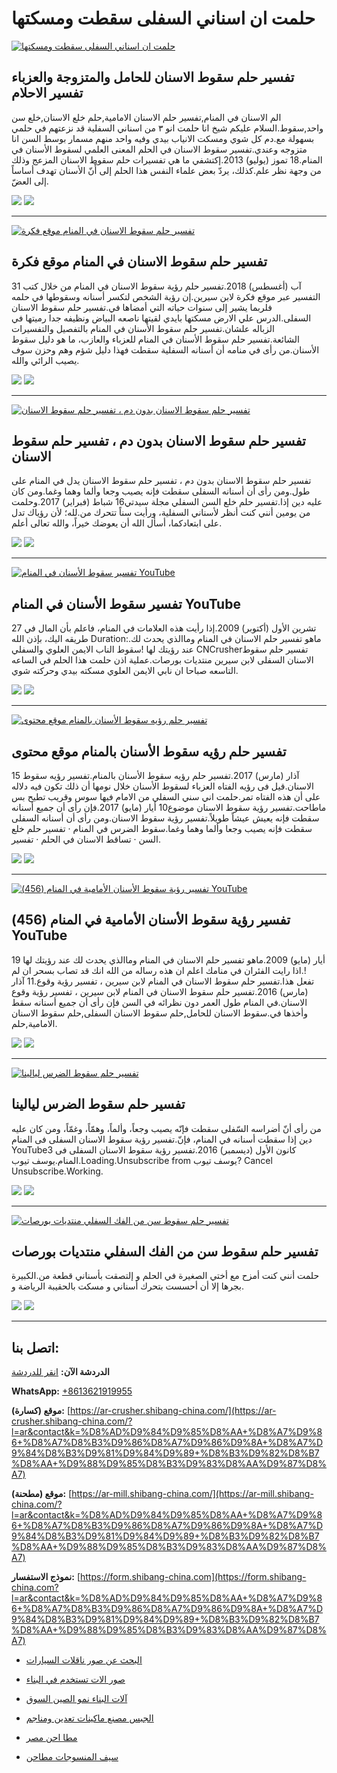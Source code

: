 # حلمت ان اسناني السفلى سقطت ومسكتها

<a href="https://swt.shibang-china.com/?l=ar&img&k=%D8%AD%D9%84%D9%85%D8%AA+%D8%A7%D9%86+%D8%A7%D8%B3%D9%86%D8%A7%D9%86%D9%8A+%D8%A7%D9%84%D8%B3%D9%81%D9%84%D9%89+%D8%B3%D9%82%D8%B7%D8%AA+%D9%88%D9%85%D8%B3%D9%83%D8%AA%D9%87%D8%A7" target="_blank">![حلمت ان اسناني السفلى سقطت ومسكتها](http://static.shibang-china.com/all-800x300/369.jpg)</a>

## تفسير حلم سقوط الاسنان للحامل والمتزوجة والعزباء تفسير الاحلام
الم الاسنان في المنام,تفسير حلم الاسنان الامامية,حلم خلع الاسنان,خلع سن واحد,سقوط.السلام عليكم شيخ انا حلمت انو ٣ من اسناني السفلية قد نزعتهم في حلمي بسهولة مع.دم كل شوي ومسكت الانياب بيدي وفيه واحد منهم مسمار بوسط السن انا متزوجه وعندي.تفسير سقوط الاسنان في الحلم المعنى العلمي لسقوط الأسنان في المنام.18 تموز (يوليو) 2013.إكتشفي ما هي تفسيرات حلم سقوط الاسنان المزعج وذلك من وجهة نظر علم.كذلك، يردّ بعض علماء النفس هذا الحلم إلى أّنّ الأسنان تهدف أساساً إلى العضّ.


<a href="https://whatsapp.shibangsoft.com/WhatsApp.php" target="_blank" title="WhatsApp">![](http://static.shibang-china.com/icon/whatsapp.png)</a> <a href="https://swt.shibang-china.com/?l=ar&icon&k=%D8%AD%D9%84%D9%85%D8%AA+%D8%A7%D9%86+%D8%A7%D8%B3%D9%86%D8%A7%D9%86%D9%8A+%D8%A7%D9%84%D8%B3%D9%81%D9%84%D9%89+%D8%B3%D9%82%D8%B7%D8%AA+%D9%88%D9%85%D8%B3%D9%83%D8%AA%D9%87%D8%A7" target="_blank">![](http://static.shibang-china.com/icon/chat-ar.png)</a>

---

<a href="https://swt.shibang-china.com/?l=ar&img&k=%D8%AD%D9%84%D9%85%D8%AA+%D8%A7%D9%86+%D8%A7%D8%B3%D9%86%D8%A7%D9%86%D9%8A+%D8%A7%D9%84%D8%B3%D9%81%D9%84%D9%89+%D8%B3%D9%82%D8%B7%D8%AA+%D9%88%D9%85%D8%B3%D9%83%D8%AA%D9%87%D8%A7" target="_blank">![تفسير حلم سقوط الاسنان في المنام موقع فكرة](http://static.shibang-china.com/all-800x300/237.jpg)</a>

## تفسير حلم سقوط الاسنان في المنام موقع فكرة
31 آب (أغسطس) 2018.تفسير حلم رؤية سقوط الاسنان في المنام من خلال كتب التفسير عبر موقع فكرة لابن سيرين.إن رؤية الشخص لتكسر أسنانه وسقوطها في حلمه فلربما يشير إلى سنوات حياته التي أمضاها في.تفسير حلم سقوط الاسنان السفلى.الدرس علي الارض مسكتها بايدي لقيتها ناصعه البياض ونظيفه جدا رميتها في الزباله علشان.تفسير حلم سقوط الأسنان في المنام بالتفصيل والتفسيرات الشائعة.تفسير حلم سقوط الأسنان في المنام للعزباء والعازب، ما هو دليل سقوط الأسنان.من رأى في منامه أن أسنانه السفلية سقطت فهذا دليل شؤم وهم وحزن سوف يصيب الرائي والله.


<a href="https://whatsapp.shibangsoft.com/WhatsApp.php" target="_blank" title="WhatsApp">![](http://static.shibang-china.com/icon/whatsapp.png)</a> <a href="https://swt.shibang-china.com/?l=ar&icon&k=%D8%AD%D9%84%D9%85%D8%AA+%D8%A7%D9%86+%D8%A7%D8%B3%D9%86%D8%A7%D9%86%D9%8A+%D8%A7%D9%84%D8%B3%D9%81%D9%84%D9%89+%D8%B3%D9%82%D8%B7%D8%AA+%D9%88%D9%85%D8%B3%D9%83%D8%AA%D9%87%D8%A7" target="_blank">![](http://static.shibang-china.com/icon/chat-ar.png)</a>

---

<a href="https://swt.shibang-china.com/?l=ar&img&k=%D8%AD%D9%84%D9%85%D8%AA+%D8%A7%D9%86+%D8%A7%D8%B3%D9%86%D8%A7%D9%86%D9%8A+%D8%A7%D9%84%D8%B3%D9%81%D9%84%D9%89+%D8%B3%D9%82%D8%B7%D8%AA+%D9%88%D9%85%D8%B3%D9%83%D8%AA%D9%87%D8%A7" target="_blank">![تفسير حلم سقوط الاسنان بدون دم ، تفسير حلم سقوط الاسنان](http://static.shibang-china.com/all-800x300/332.jpg)</a>

## تفسير حلم سقوط الاسنان بدون دم ، تفسير حلم سقوط الاسنان
تفسير حلم سقوط الاسنان بدون دم ، تفسير حلم سقوط الاسنان يدل في المنام على طول.ومن رأى أن أسنانه السفلى سقطت فإنه يصيب وجعا وألما وهما وغما.ومن كان عليه دين إذا.تفسير حلم خلع السن السفلي مجلة سيدتي16 شباط (فبراير) 2017.وحلمت من يومين أنني كنت أنظر لأسناني السفلية، ورأيت سناً تتحرك من.لله؛ لأن رؤياك تدل على ابتعادكما، أسأل الله أن يعوضك خيراً، والله تعالى أعلم.


<a href="https://whatsapp.shibangsoft.com/WhatsApp.php" target="_blank" title="WhatsApp">![](http://static.shibang-china.com/icon/whatsapp.png)</a> <a href="https://swt.shibang-china.com/?l=ar&icon&k=%D8%AD%D9%84%D9%85%D8%AA+%D8%A7%D9%86+%D8%A7%D8%B3%D9%86%D8%A7%D9%86%D9%8A+%D8%A7%D9%84%D8%B3%D9%81%D9%84%D9%89+%D8%B3%D9%82%D8%B7%D8%AA+%D9%88%D9%85%D8%B3%D9%83%D8%AA%D9%87%D8%A7" target="_blank">![](http://static.shibang-china.com/icon/chat-ar.png)</a>

---

<a href="https://swt.shibang-china.com/?l=ar&img&k=%D8%AD%D9%84%D9%85%D8%AA+%D8%A7%D9%86+%D8%A7%D8%B3%D9%86%D8%A7%D9%86%D9%8A+%D8%A7%D9%84%D8%B3%D9%81%D9%84%D9%89+%D8%B3%D9%82%D8%B7%D8%AA+%D9%88%D9%85%D8%B3%D9%83%D8%AA%D9%87%D8%A7" target="_blank">![تفسير سقوط الأسنان في المنام YouTube](http://static.shibang-china.com/all-800x300/960.jpg)</a>

## تفسير سقوط الأسنان في المنام YouTube
27 تشرين الأول (أكتوبر) 2009.إذا رأيت هذه العلامات في المنام، فاعلم بأن المال في طريقه اليك، بإذن الله Duration:.ماهو تفسير حلم الاسنان في المنام وماالذي يحدث لك عند رؤيتك لها !سقوط الناب الايمن العلوي والسفلي CNCrusherتفسير حلم سقوط الاسنان السفلى لابن سيرين منتديات بورصات.عملية اذن حلمت هذا الحلم في الساعه التاسعه صباحا ان نابي الايمن العلوي مسكته بيدي وحركته شوي.


<a href="https://whatsapp.shibangsoft.com/WhatsApp.php" target="_blank" title="WhatsApp">![](http://static.shibang-china.com/icon/whatsapp.png)</a> <a href="https://swt.shibang-china.com/?l=ar&icon&k=%D8%AD%D9%84%D9%85%D8%AA+%D8%A7%D9%86+%D8%A7%D8%B3%D9%86%D8%A7%D9%86%D9%8A+%D8%A7%D9%84%D8%B3%D9%81%D9%84%D9%89+%D8%B3%D9%82%D8%B7%D8%AA+%D9%88%D9%85%D8%B3%D9%83%D8%AA%D9%87%D8%A7" target="_blank">![](http://static.shibang-china.com/icon/chat-ar.png)</a>

---

<a href="https://swt.shibang-china.com/?l=ar&img&k=%D8%AD%D9%84%D9%85%D8%AA+%D8%A7%D9%86+%D8%A7%D8%B3%D9%86%D8%A7%D9%86%D9%8A+%D8%A7%D9%84%D8%B3%D9%81%D9%84%D9%89+%D8%B3%D9%82%D8%B7%D8%AA+%D9%88%D9%85%D8%B3%D9%83%D8%AA%D9%87%D8%A7" target="_blank">![تفسير حلم رؤيه سقوط الأسنان بالمنام موقع محتوى](http://static.shibang-china.com/all-800x300/603.jpg)</a>

## تفسير حلم رؤيه سقوط الأسنان بالمنام موقع محتوى
15 آذار (مارس) 2017.تفسير حلم رؤيه سقوط الأسنان بالمنام.تفسير رؤيه سقوط الاسنان.قيل فى رؤيه الفتاه العزباء لسقوط الأسنان خلال نومها أن ذلك تكون فيه دلاله على أن هذه الفتاه تمر.حلمت اني سني السفلي من الامام فيها سوس وقريب تطيح بس ماطاحت.تفسير رؤية سقوط الاسنان موضوع10 أيار (مايو) 2017.فإن رأى أن جميع أسنانه سقطت فإنه يعيش عيشاً طويلاً.تفسير رؤية سقوط الاسنان.ومن رأى أن أسنانه السفلى سقطت فإنه يصيب وجعا وألما وهما وغما.سقوط الضرس في المنام &middot; تفسير حلم خلع السن &middot; تساقط الاسنان في الحلم &middot; تفسير.


<a href="https://whatsapp.shibangsoft.com/WhatsApp.php" target="_blank" title="WhatsApp">![](http://static.shibang-china.com/icon/whatsapp.png)</a> <a href="https://swt.shibang-china.com/?l=ar&icon&k=%D8%AD%D9%84%D9%85%D8%AA+%D8%A7%D9%86+%D8%A7%D8%B3%D9%86%D8%A7%D9%86%D9%8A+%D8%A7%D9%84%D8%B3%D9%81%D9%84%D9%89+%D8%B3%D9%82%D8%B7%D8%AA+%D9%88%D9%85%D8%B3%D9%83%D8%AA%D9%87%D8%A7" target="_blank">![](http://static.shibang-china.com/icon/chat-ar.png)</a>

---

<a href="https://swt.shibang-china.com/?l=ar&img&k=%D8%AD%D9%84%D9%85%D8%AA+%D8%A7%D9%86+%D8%A7%D8%B3%D9%86%D8%A7%D9%86%D9%8A+%D8%A7%D9%84%D8%B3%D9%81%D9%84%D9%89+%D8%B3%D9%82%D8%B7%D8%AA+%D9%88%D9%85%D8%B3%D9%83%D8%AA%D9%87%D8%A7" target="_blank">![تفسير رؤية سقوط الأسنان الأمامية في المنام (456) YouTube](http://static.shibang-china.com/all-800x300/692.jpg)</a>

## تفسير رؤية سقوط الأسنان الأمامية في المنام (456) YouTube
19 أيار (مايو) 2009.ماهو تفسير حلم الاسنان في المنام وماالذي يحدث لك عند رؤيتك لها !.اذا رايت الفئران في منامك اعلم ان هذه رساله من الله انك قد تصاب بسحر ان لم تفعل هذا.تفسير حلم سقوط الاسنان في المنام لابن سيرين ، تفسير رؤية وقوع.11 آذار (مارس) 2016.تفسير حلم سقوط الاسنان في المنام لابن سيرين ، تفسير رؤية وقوع الاسنان.في المنام طول العمر دون نظرائه في السن فإن رأى أن جميع أسنانه سقط وأخذها في.سقوط الاسنان للحامل,حلم سقوط الاسنان السفلى,حلم سقوط الاسنان الامامية,حلم.


<a href="https://whatsapp.shibangsoft.com/WhatsApp.php" target="_blank" title="WhatsApp">![](http://static.shibang-china.com/icon/whatsapp.png)</a> <a href="https://swt.shibang-china.com/?l=ar&icon&k=%D8%AD%D9%84%D9%85%D8%AA+%D8%A7%D9%86+%D8%A7%D8%B3%D9%86%D8%A7%D9%86%D9%8A+%D8%A7%D9%84%D8%B3%D9%81%D9%84%D9%89+%D8%B3%D9%82%D8%B7%D8%AA+%D9%88%D9%85%D8%B3%D9%83%D8%AA%D9%87%D8%A7" target="_blank">![](http://static.shibang-china.com/icon/chat-ar.png)</a>

---

<a href="https://swt.shibang-china.com/?l=ar&img&k=%D8%AD%D9%84%D9%85%D8%AA+%D8%A7%D9%86+%D8%A7%D8%B3%D9%86%D8%A7%D9%86%D9%8A+%D8%A7%D9%84%D8%B3%D9%81%D9%84%D9%89+%D8%B3%D9%82%D8%B7%D8%AA+%D9%88%D9%85%D8%B3%D9%83%D8%AA%D9%87%D8%A7" target="_blank">![تفسير حلم سقوط الضرس ليالينا](http://static.shibang-china.com/all-800x300/429.jpg)</a>

## تفسير حلم سقوط الضرس ليالينا
من رأى أنّ أضراسه السّفلى سقطت فإنّه يصيب وجعاً، وألماً، وهمّاً، وغمّاً، ومن كان عليه دين إذا سقطت أسنانه في المنام، فإنّ.تفسير رؤية سقوط الاسنان السفلى فى المنام YouTube3 كانون الأول (ديسمبر) 2016.تفسير رؤية سقوط الاسنان السفلى فى المنام.يوسف تيوب.Loading.Unsubscribe from يوسف تيوب? Cancel Unsubscribe.Working.


<a href="https://whatsapp.shibangsoft.com/WhatsApp.php" target="_blank" title="WhatsApp">![](http://static.shibang-china.com/icon/whatsapp.png)</a> <a href="https://swt.shibang-china.com/?l=ar&icon&k=%D8%AD%D9%84%D9%85%D8%AA+%D8%A7%D9%86+%D8%A7%D8%B3%D9%86%D8%A7%D9%86%D9%8A+%D8%A7%D9%84%D8%B3%D9%81%D9%84%D9%89+%D8%B3%D9%82%D8%B7%D8%AA+%D9%88%D9%85%D8%B3%D9%83%D8%AA%D9%87%D8%A7" target="_blank">![](http://static.shibang-china.com/icon/chat-ar.png)</a>

---

<a href="https://swt.shibang-china.com/?l=ar&img&k=%D8%AD%D9%84%D9%85%D8%AA+%D8%A7%D9%86+%D8%A7%D8%B3%D9%86%D8%A7%D9%86%D9%8A+%D8%A7%D9%84%D8%B3%D9%81%D9%84%D9%89+%D8%B3%D9%82%D8%B7%D8%AA+%D9%88%D9%85%D8%B3%D9%83%D8%AA%D9%87%D8%A7" target="_blank">![تفسير حلم سقوط سن من الفك السفلي منتديات بورصات](http://static.shibang-china.com/all-800x300/1243.jpg)</a>

## تفسير حلم سقوط سن من الفك السفلي منتديات بورصات
حلمت أنني كنت أمزح مع أختي الصغيرة في الحلم و إلتصقت بأسناني قطعة من.الكبيرة بجرها إلا أن أحسست بتحرك أسناني و مسكت بالحقيبة الرياضة و.

<a href="https://whatsapp.shibangsoft.com/WhatsApp.php" target="_blank" title="WhatsApp">![](http://static.shibang-china.com/icon/whatsapp.png)</a> <a href="https://swt.shibang-china.com/?l=ar&icon&k=%D8%AD%D9%84%D9%85%D8%AA+%D8%A7%D9%86+%D8%A7%D8%B3%D9%86%D8%A7%D9%86%D9%8A+%D8%A7%D9%84%D8%B3%D9%81%D9%84%D9%89+%D8%B3%D9%82%D8%B7%D8%AA+%D9%88%D9%85%D8%B3%D9%83%D8%AA%D9%87%D8%A7" target="_blank">![](http://static.shibang-china.com/icon/chat-ar.png)</a>

---
## اتصل بنا:

**الدردشة الآن:** [انقر للدردشة](https://swt.shibang-china.com?l=ar&contact&k=%D8%AD%D9%84%D9%85%D8%AA+%D8%A7%D9%86+%D8%A7%D8%B3%D9%86%D8%A7%D9%86%D9%8A+%D8%A7%D9%84%D8%B3%D9%81%D9%84%D9%89+%D8%B3%D9%82%D8%B7%D8%AA+%D9%88%D9%85%D8%B3%D9%83%D8%AA%D9%87%D8%A7)

**WhatsApp:**  [+8613621919955](https://whatsapp.shibangsoft.com/WhatsApp.php)

**موقع (كسارة):** [https://ar-crusher.shibang-china.com/](https://ar-crusher.shibang-china.com/?l=ar&contact&k=%D8%AD%D9%84%D9%85%D8%AA+%D8%A7%D9%86+%D8%A7%D8%B3%D9%86%D8%A7%D9%86%D9%8A+%D8%A7%D9%84%D8%B3%D9%81%D9%84%D9%89+%D8%B3%D9%82%D8%B7%D8%AA+%D9%88%D9%85%D8%B3%D9%83%D8%AA%D9%87%D8%A7)

**موقع (مطحنة):** [https://ar-mill.shibang-china.com/](https://ar-mill.shibang-china.com/?l=ar&contact&k=%D8%AD%D9%84%D9%85%D8%AA+%D8%A7%D9%86+%D8%A7%D8%B3%D9%86%D8%A7%D9%86%D9%8A+%D8%A7%D9%84%D8%B3%D9%81%D9%84%D9%89+%D8%B3%D9%82%D8%B7%D8%AA+%D9%88%D9%85%D8%B3%D9%83%D8%AA%D9%87%D8%A7)

**نموذج الاستفسار:** [https://form.shibang-china.com](https://form.shibang-china.com?l=ar&contact&k=%D8%AD%D9%84%D9%85%D8%AA+%D8%A7%D9%86+%D8%A7%D8%B3%D9%86%D8%A7%D9%86%D9%8A+%D8%A7%D9%84%D8%B3%D9%81%D9%84%D9%89+%D8%B3%D9%82%D8%B7%D8%AA+%D9%88%D9%85%D8%B3%D9%83%D8%AA%D9%87%D8%A7)

* [البحث عن صور ناقلات السيارات](../22/%D8%A7%D9%84%D8%A8%D8%AD%D8%AB%20%D8%B9%D9%86%20%D8%B5%D9%88%D8%B1%20%D9%86%D8%A7%D9%82%D9%84%D8%A7%D8%AA%20%D8%A7%D9%84%D8%B3%D9%8A%D8%A7%D8%B1%D8%A7%D8%AA.md)

* [صور الات تستخدم في البناء](../21/%D8%B5%D9%88%D8%B1%20%D8%A7%D9%84%D8%A7%D8%AA%20%D8%AA%D8%B3%D8%AA%D8%AE%D8%AF%D9%85%20%D9%81%D9%8A%20%D8%A7%D9%84%D8%A8%D9%86%D8%A7%D8%A1.md)

* [آلات البناء نمو الصين السوق](../23/%D8%A2%D9%84%D8%A7%D8%AA%20%D8%A7%D9%84%D8%A8%D9%86%D8%A7%D8%A1%20%D9%86%D9%85%D9%88%20%D8%A7%D9%84%D8%B5%D9%8A%D9%86%20%D8%A7%D9%84%D8%B3%D9%88%D9%82.md)

* [الجبس مصنع ماكينات تعدين ومناجم](../21/%D8%A7%D9%84%D8%AC%D8%A8%D8%B3%20%D9%85%D8%B5%D9%86%D8%B9%20%D9%85%D8%A7%D9%83%D9%8A%D9%86%D8%A7%D8%AA%20%D8%AA%D8%B9%D8%AF%D9%8A%D9%86%20%D9%88%D9%85%D9%86%D8%A7%D8%AC%D9%85.md)

* [مطا احن مصر](../22/%D9%85%D8%B7%D8%A7%20%D8%A7%D8%AD%D9%86%20%D9%85%D8%B5%D8%B1.md)

* [سيف المنسوجات مطاحن](../25/%D8%B3%D9%8A%D9%81%20%D8%A7%D9%84%D9%85%D9%86%D8%B3%D9%88%D8%AC%D8%A7%D8%AA%20%D9%85%D8%B7%D8%A7%D8%AD%D9%86.md)